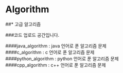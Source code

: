 # Algorithm
##* 고급 알고리즘

###코드 업로드 공간입니다.

####java_algorithm : java 언어로 푼 알고리즘 문제 <br>
####c_algorithm : c 언어로 푼 알고리즘 문제 <br>
####python_algorithm : python 언어로 푼 알고리즘 문제 <br>
####cpp_algorithm : c++ 언어로 푼 알고리즘 문제 <br>
